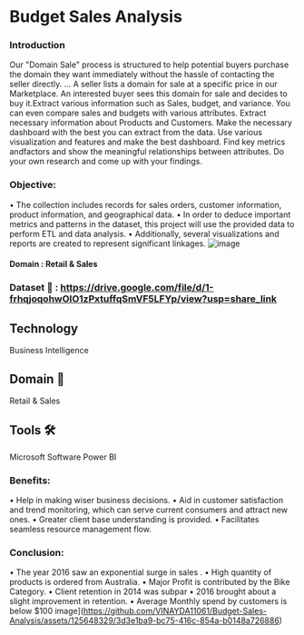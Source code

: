 # Budget Sales Analysis

 ### Introduction
Our "Domain Sale" process is structured to help potential buyers purchase the domain they want immediately without the hassle of contacting the seller directly. ... A seller lists a domain for sale at a specific price in our Marketplace. An interested buyer sees this domain for sale and
decides to buy it.Extract various information such as Sales, budget, and variance. You can even compare sales and budgets with various attributes. Extract necessary information about Products and Customers. Make the necessary dashboard with the best you can extract from the data.
Use various visualization and features and make the best dashboard. 
Find key metrics andfactors and show the meaningful relationships between attributes. Do your own research and come up with your findings.

### Objective:
• The collection includes records for sales orders, customer information, product information, and geographical data. 
• In order to deduce important metrics and patterns in the dataset, this project will use the provided data to perform ETL and data analysis. 
• Additionally, several visualizations and reports are created to represent significant linkages. 
![image](https://github.com/VINAYDA11061/Budget-Sales-Analysis/assets/125648329/f853bda4-8dda-48a2-998b-c5962b80e6be)

#### Domain : Retail & Sales

### Dataset 📀 : https://drive.google.com/file/d/1-frhqjoqohwOIO1zPxtuffqSmVF5LFYp/view?usp=share_link

## Technology  
Business Intelligence

## Domain 🛒
Retail & Sales

## Tools 🛠
Microsoft Software Power BI

### Benefits:
• Help in making wiser business decisions. 
• Aid in customer satisfaction and trend monitoring, which can serve current consumers and attract new ones. 
• Greater client base understanding is provided. 
• Facilitates seamless resource management flow. 


### Conclusion:
• The year 2016 saw an exponential surge in sales .
• High quantity of products is ordered from Australia.
• Major Profit is contributed by the Bike Category.
• Client retention in 2014 was subpar
• 2016 brought about a slight improvement in retention.
• Average Monthly spend by customers is below $100 image](https://github.com/VINAYDA11061/Budget-Sales-Analysis/assets/125648329/3d3e1ba9-bc75-416c-854a-b0148a726886)


